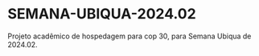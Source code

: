 # SEMANA-UBIQUA-2024.02
 Projeto acadêmico de hospedagem para cop 30, para Semana Ubiqua de 2024.02.
